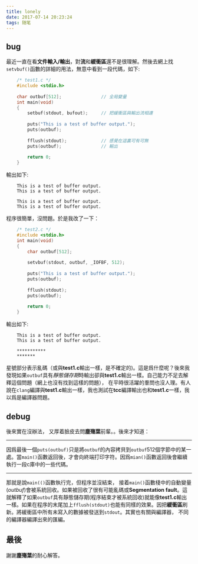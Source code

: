 ```yaml
---
title: lonely
date: 2017-07-14 20:23:24
tags: 随笔
---
```


## bug ##
最近一直在看**文件輸入/輸出**，對**流**和**緩衝區**還不是很理解。然後去網上找`setvbuf()`函數的詳細的用法，無意中看到一段代碼，如下:

``` c
    /* test1.c */
    #include <stdio.h>
    
    char outbuf[512];               // 全局變量
    int main(void)
    {
        setbuf(stdout, bufout);     // 把緩衝區與輸出流相連
        
        puts("This is a test of buffer output.");
        puts(outbuf);
        
        fflush(stdout);             // 感覺在這裏可有可無
        puts(outbuf);               // 輸出
        
        return 0;
    }
```

<!--more-->

輸出如下:

```
    This is a test of buffer output.
    This is a test of buffer output.
    
    This is a test of buffer output.
    This is a test of buffer output.
```

程序很簡單，沒問題。於是我改了一下：

``` c
    /* test2.c */
    #include <stdio.h>
    int main(void)
    {
    	char outbuf[512];
    
    	setvbuf(stdout, outbuf, _IOFBF, 512);
    
    	puts("This is a test of buffer output.");
    	puts(outbuf);
    
    	fflush(stdout);
    	puts(outbuf);
    
    	return 0;
    }
```

輸出如下:
```
    This is a test of buffer output.
    This is a test of buffer output.
    
    ***********
    *******
```
星號部分表示亂碼（或與**test1.c**輸出一樣，是不確定的)。這是爲什麼呢？後來我發現如果`outbuf`具有*靜態儲存期*時輸出卻與**test1.c**輸出一樣。自己能力不足去解釋這個問題（網上也沒有找到這樣的問題）， 在平時很活躍的羣問也沒人理。有人說在`clang`編譯與**test1.c**輸出一樣，我也測試在**tcc**編譯輸出也和**test1.c**一樣，我以爲是編譯器問題。

## debug ##
後來實在沒辦法， 又厚着臉皮去問**塵殤葉**前輩。。後來才知道：
* * *
因爲最後一個`puts(outbuf)`只是將`outbuf`的內容拷貝到`outbuf`512個字節中的某一處。當`main()`函數返回後，才會向終端打印字符。因爲`mian()`函數返回後會繼續執行一段c庫中的一些代碼。
* * *

那就是說`main(()`函數執行完，但程序並沒結束， 接着`main()`函數棧中的自動變量(*outbuf*)會被系統回收。如果被回收了很有可能亂碼或**Segmentation fault**。這就解釋了如果`outbuf`具有靜態儲存期(程序結束才被系統回收)就能像**test1.c**輸出一樣。如果在程序的末尾加上`fflush(stdout)`也能有同樣的效果。因把**緩衝區**刷新。將緩衝區中所有未寫入的數據被發送到`stdout`。其實也有關與編譯器， 不同的編譯器編譯出來的匯編。

## 最後 ##
謝謝**塵殤葉**的耐心解答。

